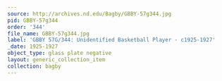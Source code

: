 ```yaml
---
source: http://archives.nd.edu/Bagby/GBBY-57g344.jpg
pid: GBBY-57g344
order: '344'
file_name: GBBY-57g344.jpg
label: 'GBBY 57G/344: Unidentified Basketball Player - c1925-1927'
_date: 1925-1927
object_type: glass plate negative
layout: generic_collection_item
collection: bagby
---
```


